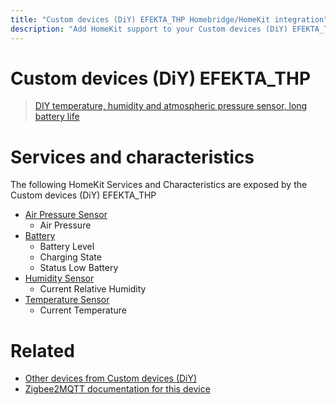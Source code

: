 ```yaml
---
title: "Custom devices (DiY) EFEKTA_THP Homebridge/HomeKit integration"
description: "Add HomeKit support to your Custom devices (DiY) EFEKTA_THP, using Homebridge, Zigbee2MQTT and homebridge-z2m."
---
```

<!---
This file has been GENERATED using src/docgen/docgen.ts
DO NOT EDIT THIS FILE MANUALLY!
-->
# Custom devices (DiY) EFEKTA_THP
> [DIY temperature, humidity and atmospheric pressure sensor, long battery life](http://efektalab.com/eON_THP)


# Services and characteristics
The following HomeKit Services and Characteristics are exposed by
the Custom devices (DiY) EFEKTA_THP

* [Air Pressure Sensor](../../sensors.md)
  * Air Pressure
* [Battery](../../battery.md)
  * Battery Level
  * Charging State
  * Status Low Battery
* [Humidity Sensor](../../sensors.md)
  * Current Relative Humidity
* [Temperature Sensor](../../sensors.md)
  * Current Temperature


# Related
* [Other devices from Custom devices (DiY)](../index.md#custom_devices_diy)
* [Zigbee2MQTT documentation for this device](https://www.zigbee2mqtt.io/devices/EFEKTA_THP.html)